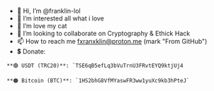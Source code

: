 - 👋 Hi, I’m @franklin-lol
- 👀 I’m interested all what i love
- 🌱 I’m love my cat
- 💞️ I’m looking to collaborate on Cryptography & Ethick Hack
- 📫 How to reach me fxranxklin@proton.me (mark "From GitHub")
- 💲 Donate: 
```
**🟢 USDT (TRC20)**: `TSE6qB5efLq3bVuTrnU3FRvtEYQ9ktjUj4
```              
```
**🟠 Bitcoin (BTC)**: `1HS2bhG8VfMYaswFR3ww1yuXc9kb3hPteJ`
```
<!---
franklin-lol/franklin-lol is a ✨ special ✨ repository because its `README.md` (this file) appears on your GitHub profile.
You can click the Preview link to take a look at your changes.
--->
